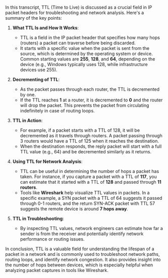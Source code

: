 In this transcript, TTL (Time to Live) is discussed as a crucial field in IP packet headers for troubleshooting and network analysis. Here's a summary of the key points:

1. **What TTL Is and How It Works**:
   - TTL is a field in the IP packet header that specifies how many hops (routers) a packet can traverse before being discarded.
   - It starts with a specific value when the packet is sent from the source, which is determined by the operating system or device. Common starting values are **255**, **128**, and **64**, depending on the device (e.g., Windows typically uses 128, while infrastructure devices use 255).
   
2. **Decrementing of TTL**:
   - As the packet passes through each router, the TTL is decremented by one.
   - If the TTL reaches **1** at a router, it is decremented to **0** and the router will drop the packet. This prevents the packet from circulating indefinitely in case of routing loops.

3. **TTL in Action**:
   - For example, if a packet starts with a TTL of 128, it will be decremented as it travels through routers. A packet passing through 3 routers would have a TTL of 125 when it reaches the destination.
   - When the destination responds, the reply packet will start with a full TTL value (e.g., 64) and be decremented similarly as it returns.

4. **Using TTL for Network Analysis**:
   - TTL can be useful in determining the number of hops a packet has taken. For instance, if you capture a packet with a TTL of **117**, you can estimate that it started with a TTL of **128** and passed through **11 routers**.
   - Tools like **Wireshark** help visualize TTL values in packets. In a specific example, a SYN packet with a TTL of 64 suggests it passed through 0-1 routers, and the return SYN-ACK packet with TTL 57 suggests the remote device is around **7 hops away**.

5. **TTL in Troubleshooting**:
   - By inspecting TTL values, network engineers can estimate how far a sender is from the receiver and potentially identify network performance or routing issues.

In conclusion, TTL is a valuable field for understanding the lifespan of a packet in a network and is commonly used to troubleshoot network paths, routing loops, and identify network congestion. It also provides insight into the number of hops between devices, which is especially helpful when analyzing packet captures in tools like Wireshark.
